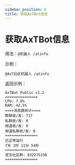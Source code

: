 ```yaml
---
sidebar_position: 6
title: 获取AxTBot信息
---
```


# 获取AxTBot信息

用法：`@机器人 /atinfo`

示例：

```
@AxT社区机器人 /atinfo
```

返回示例：

```
AxTBot Public v1.2
===============
CPU: 7.0%
RAM: 42.5%
====消息数统计====
群聊收/发: 717
私聊收/发: 0
频道收/发: 0
频道私聊收/发: 0
===============
已正常运行
7天 1时 11分 54秒
===============
官方社区群: 832275338
===============
```
